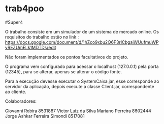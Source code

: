 # trab4poo

#Super4

O trabalho consiste em um simulador de um sistema de mercado online.
Os requisitos do trabalho estão no link : https://docs.google.com/document/d/1hZco9xbu2Q6F3rICbgalWUufmuWPvREZUmELk1MDTDs/edit

Não foram implementados os pontos facultativos do projeto.

O programa vem configurado para acessar o localhost (127.0.0.1) pela porta (12345), para se alterar, apenas se alterar o código fonte. 

Para a execução devesse executar o SystemCaixa.jar, esse corresponde ao servidor da aplicação, depois execute a classe Client.jar, correspondente ao cliente.


Colaboradores: 

Giovanni Robira   8531887
Victor Luiz da Silva Mariano Perreira   8602444
Jorge Ashkar Ferreira Simondi   8517081
